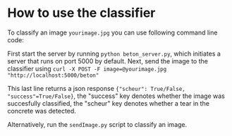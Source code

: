# How to use the classifier

To classify an image ``yourimage.jpg`` you can use following command line code:

First start the server by running ``python beton_server.py``, which initiates a server that runs on port 5000 by default. Next, send the image to the classifier using
``curl -X POST -F image=@yourimage.jpg "http://localhost:5000/beton"``

This last line returns a json response ``{"scheur": True/False, "success"=True/False}``,
the "success" key denotes whether the image was succesfully classified, the "scheur" key denotes whether a tear in the concrete was detected.

Alternatively, run the ``sendImage.py`` script to classify an image.
